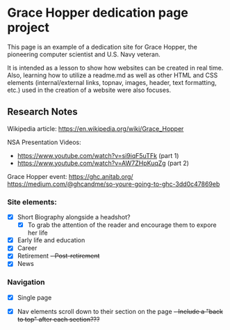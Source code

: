 # Grace Hopper dedication page project
This page is an example of a dedication site for Grace Hopper, the pioneering computer scientist and U.S. Navy veteran. 

It is intended as a lesson to show how websites can be created in real time. Also, learning how to utilize a readme.md as well as other HTML and CSS elements (internal/external links, topnav, images, header, text formatting, etc.) used in the creation of a website were also focuses. 

## Research Notes
Wikipedia article: https://en.wikipedia.org/wiki/Grace_Hopper

NSA Presentation Videos: 
- https://www.youtube.com/watch?v=si9iqF5uTFk (part 1)
- https://www.youtube.com/watch?v=AW7ZHpKuqZg (part 2)

Grace Hopper event: https://ghc.anitab.org/
https://medium.com/@ghcandme/so-youre-going-to-ghc-3dd0c47869eb

### Site elements:
- [x] Short Biography alongside a headshot?
    - [x] To grab the attention of the reader and encourage them to expore her life
- [x] Early life and education
- [x] Career
- [x] Retirement
~~- Post-retirement~~
- [x] News

### Navigation
- [x] Single page
- [x] Nav elements scroll down to their section on the page
~~- Include a "back to top" after each section???~~


